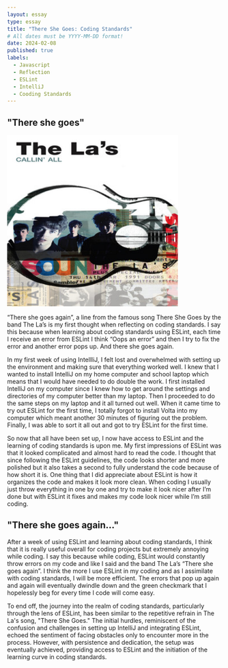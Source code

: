 ```yaml
---
layout: essay
type: essay
title: "There She Goes: Coding Standards"
# All dates must be YYYY-MM-DD format!
date: 2024-02-08
published: true
labels:
  - Javascript
  - Reflection
  - ESLint
  - IntelliJ
  - Cooding Standards
---
```


## "There she goes"

<img width="400px" 
     class="rounded float-start pe-4" 
     src="../img/the-las.jpg" >

“There she goes again”, a line from the famous song There She Goes by the band The La’s is my first thought when reflecting on coding standards. I say this because when learning about coding standards using ESLint, each time I receive an error from ESLint I think “Oops an error” and then I try to fix the error and another error pops up. And there she goes again.

In my first week of using IntellliJ, I felt lost and overwhelmed with setting up the environment and making sure that everything worked well. I knew that I wanted to install IntelliJ on my home computer and school laptop which means that I would have needed to do double the work. I first installed IntelliJ on my computer since I knew how to get around the settings and directories of my computer better than my laptop. Then I proceeded to do the same steps on my laptop and it all turned out well. When it came time to try out ESLint for the first time, I totally forgot to install Volta into my computer which meant another 30 minutes of figuring out the problem. Finally, I was able to sort it all out and got to try ESLint for the first time. 

So now that all have been set up, I now have access to ESLint and the learning of coding standards is upon me. My first impressions of ESLint was that it looked complicated and almost hard to read the code. I thought that since following the ESLint guidelines, the code looks shorter and more polished but it also takes a second to fully understand the code because of how short it is. One thing that I did appreciate about ESLint is how it organizes the code and makes it look more clean. When coding I usually just throw everything in one by one and try to make it look nicer after I’m done but with ESLint it fixes and makes my code look nicer while I’m still coding.

## "There she goes again..."

After a week of using ESLint and learning about coding standards, I think that it is really useful overall for coding projects but extremely annoying while coding. I say this because while coding, ESLint would constantly throw errors on my code and like I said and the band The La’s “There she goes again”. I think the more I use ESLint in my coding and as I assimilate with coding standards, I will be more efficient. The errors that pop up again and again will eventually dwindle down and the green checkmark that I hopelessly beg for every time I code will come easy.


To end off, the journey into the realm of coding standards, particularly through the lens of ESLint, has been similar to the repetitive refrain in The La's song, "There She Goes." The initial hurdles, reminiscent of the confusion and challenges in setting up IntelliJ and integrating ESLint, echoed the sentiment of facing obstacles only to encounter more in the process. However, with persistence and dedication, the setup was eventually achieved, providing access to ESLint and the initiation of the learning curve in coding standards.
